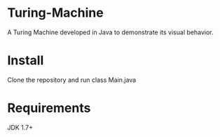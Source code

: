 # Turing-Machine
A Turing Machine developed in Java to demonstrate its visual behavior.

# Install
Clone the repository and run class Main.java

# Requirements
JDK 1.7+
